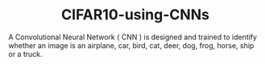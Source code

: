 # <div align="center">CIFAR10-using-CNNs</div>
A Convolutional Neural Network ( CNN ) is designed and trained to identify whether an image is an airplane, car, bird, cat, deer, dog, frog, horse, ship or a truck.
